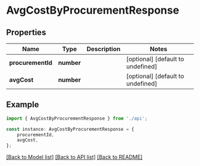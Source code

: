 # AvgCostByProcurementResponse


## Properties

Name | Type | Description | Notes
------------ | ------------- | ------------- | -------------
**procurementId** | **number** |  | [optional] [default to undefined]
**avgCost** | **number** |  | [optional] [default to undefined]

## Example

```typescript
import { AvgCostByProcurementResponse } from './api';

const instance: AvgCostByProcurementResponse = {
    procurementId,
    avgCost,
};
```

[[Back to Model list]](../README.md#documentation-for-models) [[Back to API list]](../README.md#documentation-for-api-endpoints) [[Back to README]](../README.md)
